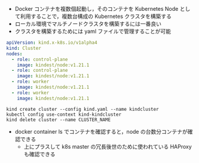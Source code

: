 - Docker コンテナを複数個起動し，そのコンテナを Kubernetes Node として利用することで，複数台構成の Kubernetes クラスタを構築する
- ローカル環境でマルチノードクラスタを構築するには一番良い
- クラスタを構築するためには yaml ファイルで管理することが可能

```yaml
apiVersion: kind.x-k8s.io/v1alpha4
kind: Cluster
nodes:
  - role: control-plane
    image: kindest/node:v1.21.1
  - role: control-plane
    image: kindest/node:v1.21.1
  - role: worker
    image: kindest/node:v1.21.1
  - role: worker
    image: kindest/node:v1.21.1
```

```
kind create cluster --config kind.yaml --name kindcluster
kubectl config use-context kind-kindcluster
kind delete cluster --name CLUSTER_NAME
```

- docker container ls でコンテナを確認すると，node の台数分コンテナが確認できる
  - 上にプラスして k8s master の冗長後世のために使われている HAProxy も確認できる
